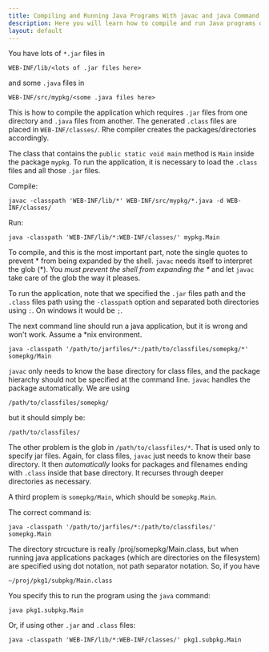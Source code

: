 ```yaml
---
title: Compiling and Running Java Programs With javac and java Command Line Tools
description: Here you will learn how to compile and run Java programs on the command line, including .class and .jar files in your application.
layout: default
---
```


You have lots of `*.jar` files in

    WEB-INF/lib/<lots of .jar files here>

and some `.java` files in

    WEB-INF/src/mypkg/<some .java files here>

This is how to compile the application which requires `.jar` files from one
directory and `.java` files from another. The generated `.class` files are placed in
`WEB-INF/classes/`. Rhe compiler creates the packages/directories accordingly.

The class that contains the `public static void main` method is `Main` inside
the package `mypkg`. To run the application, it is necessary to load the
`.class` files and all those `.jar` files.

Compile:

    javac -classpath 'WEB-INF/lib/*' WEB-INF/src/mypkg/*.java -d WEB-INF/classes/

Run:

    java -classpath 'WEB-INF/lib/*:WEB-INF/classes/' mypkg.Main


To compile, and this is the most important part, note the single quotes to
prevent \* from being expanded by the shell. `javac` needs itself to interpret
the glob (*). You *must prevent the shell from expanding the \** and let `javac`
take care of the glob the way it pleases.


To run the application, note that we specified the `.jar` files path and the
`.class` files path using the `-classpath` option and separated both directories
using `:`. On windows it would be `;`.



The next command line should run a java application, but it is wrong and won't
work. Assume a \*nix environment.

    java -classpath '/path/to/jarfiles/*:/path/to/classfiles/somepkg/*' somepkg/Main

`javac` only needs to know the base directory for class files, and the package
hierarchy should not be specified at the command line. `javac` handles the
package automatically. We are using

    /path/to/classfiles/somepkg/

but it should simply be:

    /path/to/classfiles/

The other problem is the glob in `/path/to/classfiles/*`. That is used only to
specify jar files. Again, for class files, `javac` just needs to know their base
directory. It then *automatically* looks for packages and filenames ending with
`.class` inside that base directory. It recurses through deeper directories as
necessary.

A third proplem is `somepkg/Main`, which should be `somepkg.Main`.

The correct command is:

    java -classpath '/path/to/jarfiles/*:/path/to/classfiles/' somepkg.Main


The directory strcucture is really /proj/somepkg/Main.class, but when running
java applications packages (which are directories on the filesystem) are
specified using dot notation, not path separator notation. So, if you have

    ~/proj/pkg1/subpkg/Main.class

You specify this to run the program using the `java` command:

    java pkg1.subpkg.Main


Or, if using other `.jar` and `.class` files:

    java -classpath 'WEB-INF/lib/*:WEB-INF/classes/' pkg1.subpkg.Main
